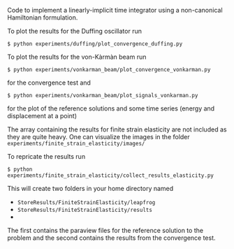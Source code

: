 Code to implement a linearly-implicit time integrator using a non-canonical Hamiltonian formulation.

To plot the results for the Duffing oscillator run
```
$ python experiments/duffing/plot_convergence_duffing.py
```

To plot the results for the von-Kàrmàn beam run
```
$ python experiments/vonkarman_beam/plot_convergence_vonkarman.py
```
for the convergence test and
```
$ python experiments/vonkarman_beam/plot_signals_vonkarman.py 
```
for the plot of the reference solutions and some time series (energy and displacement at a point)

The array containing the results for finite strain elasticity are not included as they are quite heavy.
One can visualize the images in the folder `experiments/finite_strain_elasticity/images/`

To repricate the results run 
```
$ python experiments/finite_strain_elasticity/collect_results_elasticity.py
```
This will create two folders in your home directory named 
- `StoreResults/FiniteStrainElasticity/leapfrog`
- `StoreResults/FiniteStrainElasticity/results`
- 
The first contains the paraview files for the reference solution to the problem and the second contains the results from the convergence test.

